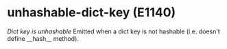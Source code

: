 # unhashable-dict-key (E1140)
*Dict key is unhashable* Emitted when a dict key is not hashable (i.e.
doesn\'t define \_\_hash\_\_ method).

